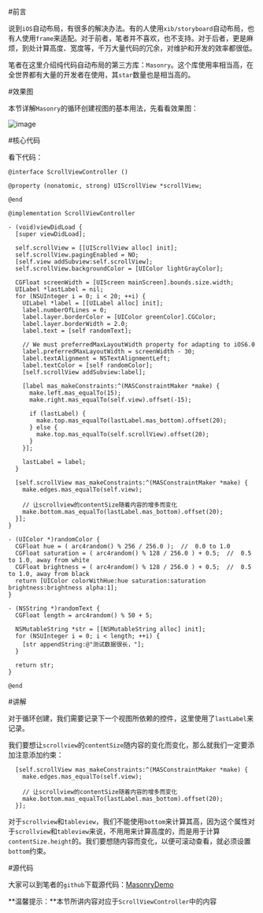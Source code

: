 #前言

说到`iOS`自动布局，有很多的解决办法。有的人使用`xib/storyboard`自动布局，也有人使用`frame`来适配。对于前者，笔者并不喜欢，也不支持。对于后者，更是麻烦，到处计算高度、宽度等，千万大量代码的冗余，对维护和开发的效率都很低。

笔者在这里介绍纯代码自动布局的第三方库：`Masonry`。这个库使用率相当高，在全世界都有大量的开发者在使用，其`star`数量也是相当高的。

#效果图


本节详解`Masonry`的循环创建视图的基本用法，先看看效果图：

![image](http://www.henishuo.com/wp-content/uploads/2015/11/ADCBFCEE-48F9-46FD-8351-A3968A99DBE6-e1458444091566.jpg)

#核心代码



看下代码：

```
@interface ScrollViewController ()

@property (nonatomic, strong) UIScrollView *scrollView;

@end

@implementation ScrollViewController

- (void)viewDidLoad {
  [super viewDidLoad];
  
  self.scrollView = [[UIScrollView alloc] init];
  self.scrollView.pagingEnabled = NO;
  [self.view addSubview:self.scrollView];
  self.scrollView.backgroundColor = [UIColor lightGrayColor];

  CGFloat screenWidth = [UIScreen mainScreen].bounds.size.width;
  UILabel *lastLabel = nil;
  for (NSUInteger i = 0; i < 20; ++i) {
    UILabel *label = [[UILabel alloc] init];
    label.numberOfLines = 0;
    label.layer.borderColor = [UIColor greenColor].CGColor;
    label.layer.borderWidth = 2.0;
    label.text = [self randomText];
    
    // We must preferredMaxLayoutWidth property for adapting to iOS6.0
    label.preferredMaxLayoutWidth = screenWidth - 30;
    label.textAlignment = NSTextAlignmentLeft;
    label.textColor = [self randomColor];
    [self.scrollView addSubview:label];
    
    [label mas_makeConstraints:^(MASConstraintMaker *make) {
      make.left.mas_equalTo(15);
      make.right.mas_equalTo(self.view).offset(-15);
      
      if (lastLabel) {
        make.top.mas_equalTo(lastLabel.mas_bottom).offset(20);
      } else {
        make.top.mas_equalTo(self.scrollView).offset(20);
      }
    }];
    
    lastLabel = label;
  }
  
  [self.scrollView mas_makeConstraints:^(MASConstraintMaker *make) {
    make.edges.mas_equalTo(self.view);
    
    // 让scrollview的contentSize随着内容的增多而变化
    make.bottom.mas_equalTo(lastLabel.mas_bottom).offset(20);
  }];
}

- (UIColor *)randomColor {
  CGFloat hue = ( arc4random() % 256 / 256.0 );  //  0.0 to 1.0
  CGFloat saturation = ( arc4random() % 128 / 256.0 ) + 0.5;  //  0.5 to 1.0, away from white
  CGFloat brightness = ( arc4random() % 128 / 256.0 ) + 0.5;  //  0.5 to 1.0, away from black
  return [UIColor colorWithHue:hue saturation:saturation brightness:brightness alpha:1];
}

- (NSString *)randomText {
  CGFloat length = arc4random() % 50 + 5;
  
  NSMutableString *str = [[NSMutableString alloc] init];
  for (NSUInteger i = 0; i < length; ++i) {
    [str appendString:@"测试数据很长，"];
  }
  
  return str;
}

@end
```

#讲解

对于循环创建，我们需要记录下一个视图所依赖的控件，这里使用了`lastLabel`来记录。

我们要想让`scrollview`的`contentSize`随内容的变化而变化，那么就我们一定要添加注意添加约束：

```
  [self.scrollView mas_makeConstraints:^(MASConstraintMaker *make) {
    make.edges.mas_equalTo(self.view);
    
    // 让scrollview的contentSize随着内容的增多而变化
    make.bottom.mas_equalTo(lastLabel.mas_bottom).offset(20);
  }];
```

对于`scrollview`和`tableview`，我们不能使用`bottom`来计算其高，因为这个属性对于`scrollview`和`tableview`来说，不用用来计算高度的，而是用于计算`contentSize.height`的。我们要想随内容而变化，以便可滚动查看，就必须设置`bottom`约束。

#源代码


大家可以到笔者的`github`下载源代码：[MasonryDemo](https://github.com/CoderJackyHuang/MasonryDemo)

**温馨提示：**本节所讲内容对应于`ScrollViewController`中的内容


